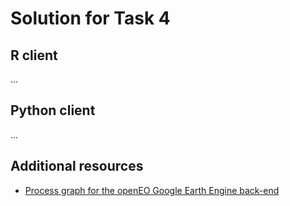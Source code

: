# Solution for Task 4

## R client

...

## Python client

...

##  Additional resources

* [Process graph for the openEO Google Earth Engine back-end](processgraph-gee.json)